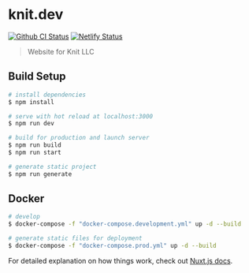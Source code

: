 # knit.dev

[![Github CI Status](https://github.com/knit-dev/knit.dev/workflows/Node.js%20CI/badge.svg)](https://github.com/knit-dev/knit.dev/actions?query=workflow%3A%22Node.js+CI%22)
[![Netlify Status](https://api.netlify.com/api/v1/badges/ea8a477c-0660-452d-ba18-1a2afac56e74/deploy-status)](https://app.netlify.com/sites/competent-almeida-f8edd4/deploys)

> Website for Knit LLC

## Build Setup

```bash
# install dependencies
$ npm install

# serve with hot reload at localhost:3000
$ npm run dev

# build for production and launch server
$ npm run build
$ npm run start

# generate static project
$ npm run generate
```

## Docker

```bash
# develop
$ docker-compose -f "docker-compose.development.yml" up -d --build

# generate static files for deployment
$ docker-compose -f "docker-compose.prod.yml" up -d --build
```

For detailed explanation on how things work, check out [Nuxt.js docs](https://nuxtjs.org).
